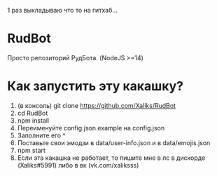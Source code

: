 1 раз выкладываю что то на гитхаб...

# RudBot
Просто репозиторий РудБота. (NodeJS >=14)

# Как запустить эту какашку?
1. (в консоль) git clone https://github.com/Xaliks/RudBot
2. cd RudBot
3. npm install
4. Переименуйте config.json.example на config.json
5. Заполните его ^
6. Поставьте свои эмодзи в data/user-info.json и в data/emojis.json
6. npm start
7. Если эта какашка не работает, то пишите мне в лс в дискорде (Xaliks#5991) либо в вк (vk.com/xaliksss)